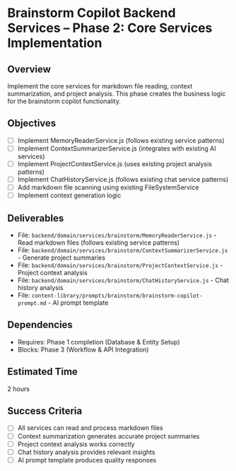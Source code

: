 # Brainstorm Copilot Backend Services – Phase 2: Core Services Implementation

## Overview
Implement the core services for markdown file reading, context summarization, and project analysis. This phase creates the business logic for the brainstorm copilot functionality.

## Objectives
- [ ] Implement MemoryReaderService.js (follows existing service patterns)
- [ ] Implement ContextSummarizerService.js (integrates with existing AI services)
- [ ] Implement ProjectContextService.js (uses existing project analysis patterns)
- [ ] Implement ChatHistoryService.js (follows existing chat service patterns)
- [ ] Add markdown file scanning using existing FileSystemService
- [ ] Implement context generation logic

## Deliverables
- File: `backend/domain/services/brainstorm/MemoryReaderService.js` - Read markdown files (follows existing service patterns)
- File: `backend/domain/services/brainstorm/ContextSummarizerService.js` - Generate project summaries
- File: `backend/domain/services/brainstorm/ProjectContextService.js` - Project context analysis
- File: `backend/domain/services/brainstorm/ChatHistoryService.js` - Chat history analysis
- File: `content-library/prompts/brainstorm/brainstorm-copilot-prompt.md` - AI prompt template

## Dependencies
- Requires: Phase 1 completion (Database & Entity Setup)
- Blocks: Phase 3 (Workflow & API Integration)

## Estimated Time
2 hours

## Success Criteria
- [ ] All services can read and process markdown files
- [ ] Context summarization generates accurate project summaries
- [ ] Project context analysis works correctly
- [ ] Chat history analysis provides relevant insights
- [ ] AI prompt template produces quality responses
